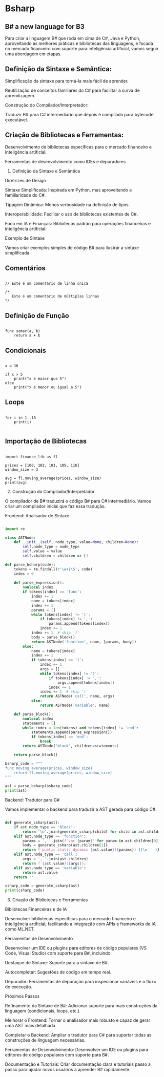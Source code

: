 # Bsharp

## B# a new language for B3

Para criar a linguagem B# que roda em cima de C#, Java e Python, aproveitando as melhores práticas e bibliotecas das linguagens, e focada no mercado financeiro com suporte para inteligência artificial, vamos seguir uma abordagem em etapas. 

## Definição da Sintaxe e Semântica:

Simplificação da sintaxe para torná-la mais fácil de aprender.

Reutilização de conceitos familiares do C# para facilitar a curva de aprendizagem.

Construção do Compilador/Interpretador:

Traduzir B# para C# intermediário que depois é compilado para bytecode executável.

## Criação de Bibliotecas e Ferramentas:

Desenvolvimento de bibliotecas específicas para o mercado financeiro e inteligência artificial.

Ferramentas de desenvolvimento como IDEs e depuradores.

1. Definição da Sintaxe e Semântica

Diretrizes de Design

Sintaxe Simplificada: Inspirada em Python, mas aproveitando a familiaridade do C#.

Tipagem Dinâmica: Menos verbosidade na definição de tipos.

Interoperabilidade: Facilitar o uso de bibliotecas existentes de C#.

Foco em IA e Finanças: Bibliotecas padrão para operações financeiras e inteligência artificial.

Exemplo de Sintaxe

Vamos criar exemplos simples de código B# para ilustrar a sintaxe simplificada.

## Comentários

```bsharp

// Este é um comentário de linha única

/*
   Este é um comentário de múltiplas linhas
*/

```

## Definição de Função

```bsharp

func somar(a, b)
    return a + b

```

## Condicionais

```bsharp

x = 10

if x > 5
    print("x é maior que 5")
else
    print("x é menor ou igual a 5")

```

## Loops

```bsharp

for i in 1..10
    print(i)


```

## Importação de Bibliotecas

```bsharp

import finance_lib as fl

prices = [100, 102, 101, 105, 110]
window_size = 3

avg = fl.moving_average(prices, window_size)
print(avg)

```

2. Construção do Compilador/Interpretador

O compilador de B# traduzirá o código B# para C# intermediário. Vamos criar um compilador inicial que faz essa tradução.

Frontend: Analisador de Sintaxe

```python

import re

class ASTNode:
    def __init__(self, node_type, value=None, children=None):
        self.node_type = node_type
        self.value = value
        self.children = children or []

def parse_bsharp(code):
    tokens = re.findall(r'\w+|\S', code)
    index = 0
    
    def parse_expression():
        nonlocal index
        if tokens[index] == 'func':
            index += 1
            name = tokens[index]
            index += 1
            params = []
            while tokens[index] != ')':
                if tokens[index] != ',':
                    params.append(tokens[index])
                index += 1
            index += 1  # skip ')'
            body = parse_block()
            return ASTNode('function', name, [params, body])
        else:
            name = tokens[index]
            index += 1
            if tokens[index] == '(':
                index += 1
                args = []
                while tokens[index] != ')':
                    if tokens[index] != ',':
                        args.append(tokens[index])
                    index += 1
                index += 1  # skip ')'
                return ASTNode('call', name, args)
            else:
                return ASTNode('variable', name)

    def parse_block():
        nonlocal index
        statements = []
        while index < len(tokens) and tokens[index] != 'end':
            statements.append(parse_expression())
            if tokens[index] == 'end':
                break
        return ASTNode('block', children=statements)

    return parse_block()

bsharp_code = """
func moving_average(prices, window_size)
    return fl.moving_average(prices, window_size)
"""

ast = parse_bsharp(bsharp_code)
print(ast)

```

Backend: Tradutor para C#

Vamos implementar o backend para traduzir a AST gerada para código C#.

```python

def generate_csharp(ast):
    if ast.node_type == 'block':
        return '\n'.join(generate_csharp(child) for child in ast.children)
    elif ast.node_type == 'function':
        params = ', '.join(f'var {param}' for param in ast.children[0])
        body = generate_csharp(ast.children[1])
        return f'public static dynamic {ast.value}({params}) {{\n    {body.replace("\n", "\n    ")}\n}}'
    elif ast.node_type == 'call':
        args = ', '.join(ast.children)
        return f'{ast.value}({args});'
    elif ast.node_type == 'variable':
        return ast.value
    return ''

csharp_code = generate_csharp(ast)
print(csharp_code)

```

3. Criação de Bibliotecas e Ferramentas

Bibliotecas Financeiras e de IA

Desenvolver bibliotecas específicas para o mercado financeiro e inteligência artificial, facilitando a integração com APIs e frameworks de IA como ML.NET.

Ferramentas de Desenvolvimento

Desenvolver um IDE ou plugins para editores de código populares (VS Code, Visual Studio) com suporte para B#, incluindo:

Destaque de Sintaxe: Suporte para a sintaxe de B#.

Autocompletar: Sugestões de código em tempo real.

Depurador: Ferramentas de depuração para inspecionar variáveis e o fluxo de execução.

Próximos Passos

Refinamento da Sintaxe de B#: Adicionar suporte para mais construções da linguagem (condicionais, loops, etc.).

Melhorar o Frontend: Tornar o analisador mais robusto e capaz de gerar uma AST mais detalhada.

Completar o Backend: Ampliar o tradutor para C# para suportar todas as construções de linguagem necessárias.

Ferramentas de Desenvolvimento: Desenvolver um IDE ou plugins para editores de código populares com suporte para B#.

Documentação e Tutoriais: Criar documentação clara e tutoriais passo a passo para ajudar novos usuários a aprender B# rapidamente.
